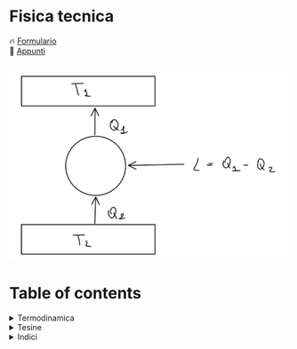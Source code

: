 # Fisica tecnica

🔥 [Formulario](https://github.com/mastroalex/fisicatecnica/blob/main/fisica_tecnica.pdf)
<br>
📝 [Appunti](https://github.com/mastroalex/fisicatecnica/blob/main/fisica_tecnica.pdf)
<br>
<br>

![Wallpaper](https://github.com/mastroalex/fisicatecnica/blob/main/figures/cicloinverso.png)
<br>

# Table of contents


<details>
  <summary>Termodinamica</summary>
  <br/>
<ul>
  <li>Introduzione</li>
  <li>Misure</li>
  <li>Frigoriferi ad effetto termoelettrico</li>
</ul>
</details>  

<details>
  <summary>Tesine</summary>
  <br/>
<ul>
  <li>Completa</li>
</ul>
</details>  

<details>
  <summary>Indici</summary>
  <br/>
<ul>
  <li>Indice delle figure</li>
  <li>Indice delle tabelle</li>
  <li>Indice delle equazioni</li>
  <li>Indice analitico</li>
</ul>
</details>  


